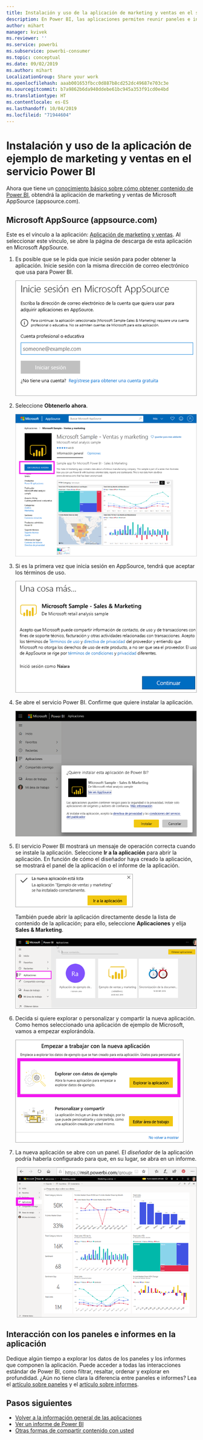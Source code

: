 ```yaml
---
title: Instalación y uso de la aplicación de marketing y ventas en el servicio Power BI
description: En Power BI, las aplicaciones permiten reunir paneles e informes relacionados en un solo lugar. Instale la aplicación de marketing y ventas desde AppSource.
author: mihart
manager: kvivek
ms.reviewer: ''
ms.service: powerbi
ms.subservice: powerbi-consumer
ms.topic: conceptual
ms.date: 09/02/2019
ms.author: mihart
LocalizationGroup: Share your work
ms.openlocfilehash: aaab001653fbcc0d887b8cd252dc49687e703c3e
ms.sourcegitcommit: b7a9862b6da940ddebe61bc945a353f91cd0e4bd
ms.translationtype: HT
ms.contentlocale: es-ES
ms.lasthandoff: 10/04/2019
ms.locfileid: "71944604"
---
```

# <a name="install-and-use-the-sample-sales-and-marketing-app-in-the-power-bi-service"></a>Instalación y uso de la aplicación de ejemplo de marketing y ventas en el servicio Power BI
Ahora que tiene un [conocimiento básico sobre cómo obtener contenido de Power BI](end-user-app-view.md), obtendrá la aplicación de marketing y ventas de Microsoft AppSource (appsource.com). 


## <a name="microsoft-appsource-appsourcecom"></a>Microsoft AppSource (appsource.com)
Este es el vínculo a la aplicación: [Aplicación de marketing y ventas](https://appsource.microsoft.com/product/power-bi/microsoft-retail-analysis-sample.salesandmarketingsample?tab=Overview). Al seleccionar este vínculo, se abre la página de descarga de esta aplicación en Microsoft AppSource. 

1. Es posible que se le pida que inicie sesión para poder obtener la aplicación. Inicie sesión con la misma dirección de correo electrónico que usa para Power BI. 

    ![Pantalla de inicio de sesión de AppSource  ](./media/end-user-app-marketing/power-bi-sign-in.png)

2. Seleccione **Obtenerlo ahora**. 

    ![Sitio web de AppSource con Power BI apps seleccionado  ](./media/end-user-app-marketing/power-bi-get-now.png)


3. Si es la primera vez que inicia sesión en AppSource, tendrá que aceptar los términos de uso. 

    ![Pantalla de términos de uso de AppSource  ](./media/end-user-app-marketing/power-bi-term.png)


4. Se abre el servicio Power BI. Confirme que quiere instalar la aplicación.

    ![¿Instalar esta aplicación?  ](./media/end-user-apps/power-bi-app-install.png)

5. El servicio Power BI mostrará un mensaje de operación correcta cuando se instale la aplicación. Seleccione **Ir a la aplicación** para abrir la aplicación. En función de cómo el diseñador haya creado la aplicación, se mostrará el panel de la aplicación o el informe de la aplicación.

    ![Aplicación instalada correctamente ](./media/end-user-apps/power-bi-app-ready.png)

    También puede abrir la aplicación directamente desde la lista de contenido de la aplicación; para ello, seleccione **Aplicaciones** y elija **Sales & Marketing**.

    ![Aplicaciones de Power BI](./media/end-user-apps/power-bi-apps.png)


6. Decida si quiere explorar o personalizar y compartir la nueva aplicación. Como hemos seleccionado una aplicación de ejemplo de Microsoft, vamos a empezar explorándola. 

    ![Explorar con datos de ejemplo](./media/end-user-apps/power-bi-explore.png)

7.  La nueva aplicación se abre con un panel. El *diseñador* de la aplicación podría haberla configurado para que, en su lugar, se abra en un informe.  

    ![Explorar con datos de ejemplo](./media/end-user-apps/power-bi-new-app.png)




## <a name="interact-with-the-dashboards-and-reports-in-the-app"></a>Interacción con los paneles e informes en la aplicación
Dedique algún tiempo a explorar los datos de los paneles y los informes que componen la aplicación. Puede acceder a todas las interacciones estándar de Power BI, como filtrar, resaltar, ordenar y explorar en profundidad.  ¿Aún no tiene clara la diferencia entre paneles e informes?  Lea el [artículo sobre paneles](end-user-dashboards.md) y el [artículo sobre informes](end-user-reports.md).  




## <a name="next-steps"></a>Pasos siguientes
* [Volver a la información general de las aplicaciones](end-user-apps.md)
* [Ver un informe de Power BI](end-user-report-open.md)
* [Otras formas de compartir contenido con usted](end-user-shared-with-me.md)
